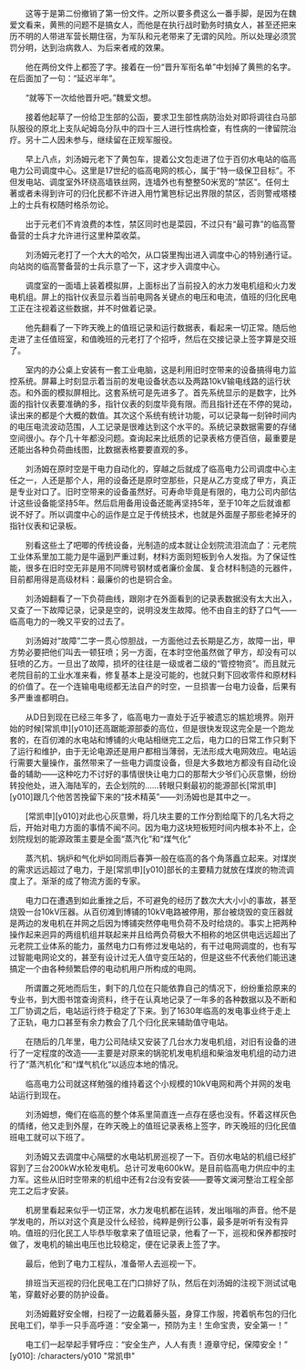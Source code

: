 　　这等于是第二份撤销了第一份文件。之所以要多费这么一番手脚，是因为在魏爱文看来，黄熊的问题不是搞女人，而他是在执行战时勤务时搞女人，甚至还把来历不明的人带进军营长期住宿，为军队和元老带来了无谓的风险。所以处理必须赏罚分明，达到治病救人、为后来者戒的效果。

　　他在两份文件上都签了字。接着在一份“晋升军衔名单”中划掉了黄熊的名字。在后面加了一句：“延迟半年”。

　　“就等下一次给他晋升吧。”魏爱文想。

　　接着他起草了一份给卫生部的公函，要求卫生部性病防治处对即将调往白马部队服役的原北上支队屺姆岛分队中的四十三人进行性病检查，有性病的一律留院治疗。另十二人因未参与，继续留在正规军服役。

　　早上八点，刘汤姆元老下了黄包车，提着公文包走进了位于百仞水电站的临高电力公司调度中心。这里是17世纪的临高电网的核心，属于“特一级保卫目标”。不但发电站、调度室外环绕高墙铁丝网，连墙外也有整整50米宽的“禁区”。任何土著或者未得到许可的归化民都不许进入用竹篱笆标记出界限的禁区，否则警戒塔楼上的士兵有权随时格杀勿论。

　　出于元老们不肯浪费的本性，禁区同时也是菜园，不过只有“最可靠”的临高警备营的士兵才允许进行这里种菜收菜。

　　刘汤姆元老打了一个大大的哈欠，从口袋里掏出进入调度中心的特别通行证。向站岗的临高警备营的士兵示意了一下，这才步入调度中心。

　　调度室的一面墙上装着模拟屏，上面标出了当前投入的水力发电机组和火力发电机组。屏上的指针仪表显示着当前电网各关键点的电压和电流，值班的归化民电工正在注视着这些数据，并不时做着记录。

　　他先翻看了一下昨天晚上的值班记录和运行数据表，看起来一切正常。随后他走进了主任值班室，和值晚班的元老打了个招呼，然后在交接记录上签字算是交班了。

　　室内的办公桌上安装有一套工业电脑，这是利用旧时空带来的设备搞得电力监控系统。屏幕上时刻显示着当前的发电设备状态以及两路10kV输电线路的运行状态。和外面的模拟屏相比。这套系统可是先进多了。首先系统显示的是数字，比外面的指针仪表要准确的多，指针仪表的刻度毕竟有限。而且指针还在不停的晃动，读出来的都是个大概的数值。其次这个系统有统计功能，可以记录每一刻钟时间内的电压电流波动范围，人工记录是很难达到这个水平的。系统记录数据需要的存储空间很小。存个几十年都没问题。查询起来比纸质的记录表格方便百倍，最重要是还能出各种负荷曲线图，比数据表格要要直观的多。

　　刘汤姆在原时空是干电力自动化的，穿越之后就成了临高电力公司调度中心主任之一，人还是那个人，用的设备还是原时空那些，只是从乙方变成了甲方，真正是专业对口了。旧时空带来的设备虽然好。可寿命毕竟是有限的，电力公司内部估计这些设备能坚持5年。然后启用备用设备还能再坚持5年，至于10年之后就谁都说不好了。所以调度中心的运作是立足于传统技术，也就是外面屋子那些老掉牙的指针仪表和记录板。

　　别看这些土了吧唧的传统设备，光制造的成本就让企划院流泪流血了：元老院工业体系里加工能力是牛逼到严重过剩，材料方面则短板到令人发指。为了保证性能，很多在旧时空无非是用不同牌号钢材或者廉价金属、复合材料制造的元器件，目前都用得是高级材料：最廉价的也是铜合金。

　　刘汤姆翻看了一下负荷曲线，跟刚才在外面看到的记录表数据没有太大出入，又查了一下故障记录，记录是空的，说明没发生故障。他不由自主的舒了口气——临高电力的一晚又平安的过去了。

　　刘汤姆对“故障”二字一贯心惊胆战，一方面他过去长期是乙方，故障一出，甲方势必要把他们叫去一顿狂喷；另一方面，在本时空他虽然做了甲方，却没有可以狂喷的乙方。一旦出了故障，损坏的往往是一级或者二级的“管控物资”。而且就元老院目前的工业水准来看，修复基本上是没可能的，也就只剩下回收零件和原材料的价值了。在一个连输电电缆都无法自产的时空，一旦损害一台电力设备，后果有多严重谁都明白。

　　从D日到现在已经三年多了，临高电力一直处于近乎被遗忘的尴尬境界。刚开始的时候[常凯申][y010]还高踞能源部委的高位，但是很快发现这完全是一个跑龙套的，在百仞滩的水电站和博铺的火电站相继完工之后，电力口的日常工作只剩下了运行和维护，由于无论电源还是用户都相当薄弱，无法形成大电网效应。电站运行需要大量操作，虽然带来了一些电力调度设备，但是大多数地方都没有自动化设备的辅助——这种吃力不讨好的事情很快让电力口的那帮大少爷们心灰意懒，纷纷转投他处，进入海陆军的，去企划院的……转眼只剩最初的能源部长[常凯申][y010]跟几个他苦苦挽留下来的“技术精英”——刘汤姆也是其中之一。

　　[常凯申][y010]对此也心灰意懒，将几块主要的工作分割给麾下的几名大将之后，开始对电力方面的事情不闻不问。因为电力这块短板短时间内根本补不上，企划院规划的能源政策主要是全面“蒸汽化”和“煤气化”

　　蒸汽机、锅炉和气化炉如同雨后春笋一般在临高的各个角落矗立起来。对煤炭的需求远远超过了电力，于是[常凯申][y010]部长的主要精力就放在煤炭的物流调度上了。渐渐的成了物流方面的专家。

　　电力口在遭遇到如此重挫之后，不可避免的经历了数次大大小小的事故，甚至烧毁一台10kV压器。从百仞滩到博铺的10kV电路被停用，那台被烧毁的变压器就是两边的发电机在并网之后因为博铺突然停电甩负荷不及时给烧的。事实上把两种操作起来迥异的两组机组并联起来并且给两负荷极大不相称的地区供电远远超出了元老院工业体系的能力，虽然电力口有修过发电站的，有干过电网调度的，也有写过智能电网论文的，甚至有设计过无人值守变压站的，但是这些不代表他们能迅速搞定一个由各种频繁启停的电动机用户所构成的电网。

　　所谓置之死地而后生，剩下的几位在只能依靠自己的情况下，纷纷重拾原来的专业书，到大图书馆查询资料，终于在认真地记录了一年多的各种数据以及不断和工厂协调之后，电站运行终于稳定了下来。到了1630年临高的发电事业终于走上了正轨，电力口甚至有余力教会了几个归化民来辅助值守电站。

　　在随后的几年里，电力公司陆续又安装了几台水力发电机组，对旧有设备的进行了一定程度的改造——主要是对原来的锅驼机发电机组和柴油发电机组的动力进行了“蒸汽机化”和“煤气机化“以适应本地的情况。

　　临高电力公司就这样勉强的维持着这个小规模的10kV电网和两个并网的发电站运行到现在。

　　刘汤姆想，俺们在临高的整个体系里简直连一点存在感也没有。怀着这样灰色的情绪，他又走到外屋，在昨天晚上的值班记录表格上签字，昨天晚班的归化民值班电工就可以下班了。

　　刘汤姆又去调度中心隔壁的水电站机房巡视了一下。百仞水电站的机组已经扩容到了三台200kW水轮发电机。总计可发电600kW。是目前临高电力供应中的主力军。这些从旧时空带来的机组中还有2台没有安装——要等文澜河整治工程全部完工之后才安装。

　　机房里看起来似乎一切正常，水力发电机都在运转，发出嗡嗡的声音。他不是学发电的，所以对这个真是没什么经验，纯粹是例行公事，最多是听听有没有异响。值班的归化民工人毕恭毕敬拿来了值班记录，他看了一下，巡视和保养都按时做了，发电机的输出电压也比较稳定，便在记录表上签了字。

　　最后，他到了电力工程队，准备带人去巡视一下。

　　排班当天巡视的归化民电工在门口排好了队，然后在刘汤姆的注视下测试试电笔，穿戴好必要的防护设备。

　　刘汤姆戴好安全帽，扫视了一边戴着藤头盔，身穿工作服，挎着帆布包的归化民电工们，举手一只手高呼道：“安全第一，预防为主！生命宝贵，安全第一！”

　　电工们一起举起手臂呼应：“安全生产，人人有责！遵章守纪，保障安全！”
[y010]: /characters/y010 "常凯申"
